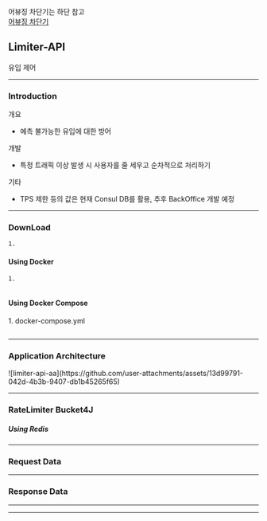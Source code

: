 
어뷰징 차단기는 하단 참고 </br>
<a href="https://github.com/sh970901/traffic-abuse">어뷰징 차단기</a>

<h2>Limiter-API</h2> 유입 제어

---
<h3>Introduction</h3>
<p>개요</p>

- 예측 불가능한 유입에 대한 방어

<p>개발</p>

- 특정 트래픽 이상 발생 시 사용자를 줄 세우고 순차적으로 처리하기

<p>기타</p>

- TPS 제한 등의 값은 현재 Consul DB를 활용, 추후 BackOffice 개발 예정

---
<h3>DownLoad</h3>

```
1. 
```

<h4>Using Docker</h4>

```
1. 
```
```
```

<h4> Using Docker Compose </h4>
1. docker-compose.yml

```
```


---
<h3>Application Architecture</h3>
![limiter-api-aa](https://github.com/user-attachments/assets/13d99791-042d-4b3b-9407-db1b45265f65)


---
<h3>RateLimiter Bucket4J</h3>
<h5>Using Redis</h5>


---

<h3> Request Data </h3>

---

<h3> Response Data </h3>
    

---

---
